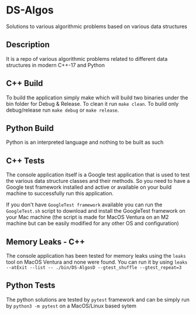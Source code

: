 # DS-Algos

Solutions to various algorithmic problems based on various data structures

## Description

It is a repo of various algorithmic problems related to different data
structures in modern C++-17 and Python

## C++ Build

To build the application simply make which will build two
binaries under the bin folder for Debug & Release. To clean
it run `make clean`. To build only debug/release run `make debug`
or `make release`.

## Python Build

Python is an interpreted language and nothing to be built as such

## C++ Tests

The console application itself is a Google test application that is used to test
the various data structure classes and their methods. So you need to have a Google
test framework installed and active or available on your build machine to successfully
run this application.

If you don't have `GoogleTest framework` available you can run the `GoogleTest.sh`
script to download and install the GoogleTest framework on your Mac machine
(the script is made for MacOS Ventura on an M2 machine but can be easily modified
for any other OS and configuration)

## Memory Leaks - C++

The console application has been tested for memory leaks using the `leaks` tool on MacOS Ventura
and none were found.
You can run it by using `leaks --atExit --list -- ./bin/DS-AlgosD --gtest_shuffle --gtest_repeat=3`

## Python Tests

The python solutions are tested by `pytest` framework and can be simply run by
`python3 -m pytest` on a MacOS/Linux based sytem
